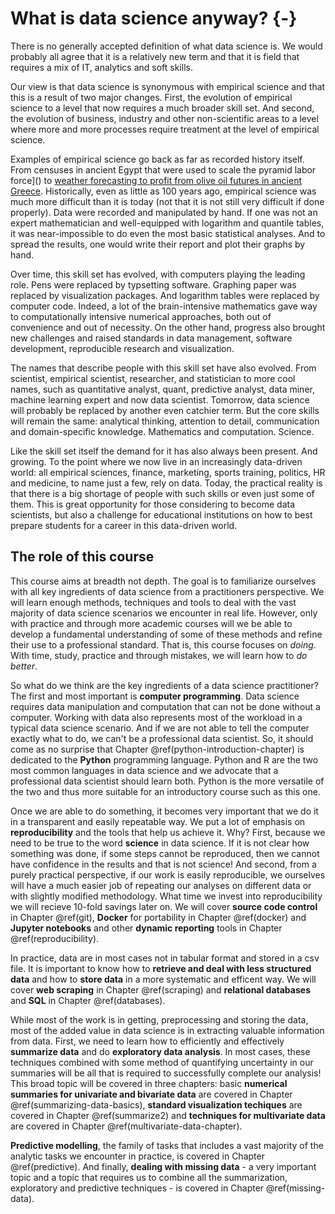 # What is data science anyway? {-}

There is no generally accepted definition of what data science is. We would probably all agree that it is a relatively new term and that it is field that requires a mix of IT, analytics and soft skills.

Our view is that data science is synonymous with empirical science and that this is a result of two major changes. First, the evolution of empirical science to a level that now requires a much broader skill set. And second, the evolution of business, industry and other non-scientific areas to a level where more and more processes require treatment at the level of empirical science.

Examples of empirical science go back as far as recorded history itself. From censuses in ancient Egypt that were used to scale the pyramid labor force]() to [weather forecasting to profit from olive oil futures in ancient Greece](https://en.wikipedia.org/wiki/Thales_of_Miletus). Historically, even as little as 100 years ago, empirical science was much more difficult than it is today (not that it is not still very difficult if done properly). Data were recorded and manipulated by hand. If one was not an expert mathematician and well-equipped with logarithm and quantile tables, it was near-impossible to do even the most basic statistical analyses. And to spread the results, one would write their report and plot their graphs by hand.

Over time, this skill set has evolved, with computers playing the leading role. Pens were replaced by typsetting software. Graphing paper was replaced by visualization packages. And logarithm tables were replaced by computer code. Indeed, a lot of the brain-intensive mathematics gave way to computationally intensive numerical approaches, both out of convenience and out of necessity. On the other hand, progress also brought new challenges and raised standards in data management, software development, reproducible research and visualization.

The names that describe people with this skill set have also evolved. From scientist, empirical scientist, researcher, and statistician to more cool names, such as quantitative analyst, quant, predictive analyst, data miner, machine learning expert and now data scientist. Tomorrow, data science will probably be replaced by another even catchier term. But the core skills will remain the same: analytical thinking, attention to detail, communication and domain-specific knowledge. Mathematics and computation. Science.

Like the skill set itself the demand for it has also always been present. And growing. To the point where we now live in an increasingly data-driven world: all empirical sciences, finance, marketing, sports training, politics, HR and medicine, to name just a few, rely on data. Today, the practical reality is that there is a big shortage of people with such skills or even just some of them. This is great opportunity for those considering to become data scientists, but also a challenge for educational institutions on how to best prepare students for a career in this data-driven world.

## The role of this course

This course aims at breadth not depth. The goal is to familiarize ourselves with all key ingredients of data science from a practitioners perspective. We will learn enough methods, techniques and tools to deal with the vast majority of data science scenarios we encounter in real life. However, only with practice and through more academic courses will we be able to develop a fundamental understanding of some of these methods and refine their use to a professional standard. That is, this course focuses on *doing*. With time, study, practice and through mistakes, we will learn how to *do better*.

So what do we think are the key ingredients of a data science practitioner? The first and most important is **computer programming**. Data science requires data manipulation and computation that can not be done without a computer. Working with data also represents most of the workload in a typical data science scenario. And if we are not able to tell the computer exactly what to do, we can't be a professional data scientist. So, it should come as no surprise that Chapter \@ref(python-introduction-chapter) is dedicated to the **Python** programming language. Python and R are the two most common languages in data science and we advocate that a professional data scientist should learn both. Python is the more versatile of the two and thus more suitable for an introductory course such as this one.

Once we are able to do something, it becomes very important that we do it in a transparent and easily repeatable way. We put a lot of emphasis on **reproducibility** and the tools that help us achieve it. Why? First, because we need to be true to the word **science** in data science. If it is not clear how something was done, if some steps cannot be reproduced, then we cannot have confidence in the results and that is not science! And second, from a purely practical perspective, if our work is easily reproducible, we ourselves will have a much easier job of repeating our analyses on different data or with slightly modified methodology. What time we invest into reproducibility we will recieve 10-fold savings later on. We will cover **source code control** in Chapter \@ref(git), **Docker** for portability in Chapter \@ref(docker) and **Jupyter notebooks** and other **dynamic reporting** tools in Chapter \@ref(reproducibility).

In practice, data are in most cases not in tabular format and stored in a csv file. It is important to know how to **retrieve and deal with less structured data** and how to **store data** in a more systematic and efficent way. We will cover **web scraping** in Chapter \@ref(scraping) and **relational databases** and **SQL** in Chapter \@ref(databases).

While most of the work is in getting, preprocessing and storing the data, most of the added value in data science is in extracting valuable information from data. First, we need to learn how to efficiently and effectively **summarize data** and do **exploratory data analysis**. In most cases, these techniques combined with some method of quantifying uncertainty in our summaries will be all that is required to successfully complete our analysis! This broad topic will be covered in three chapters: basic **numerical summaries for univariate and bivariate data** are covered in Chapter \@ref(summarizing-data-basics), **standard visualization techiques** are covered in Chapter \@ref(summarize2) and **techniques for multivariate data** are covered in Chapter \@ref(multivariate-data-chapter).

**Predictive modelling**, the family of tasks that includes a vast majority of the analytic tasks we encounter in practice, is covered in Chapter \@ref(predictive). And finally, **dealing with missing data** - a very important topic and a topic that requires us to combine all the summarization, exploratory and predictive techniques - is covered in Chapter \@ref(missing-data).

